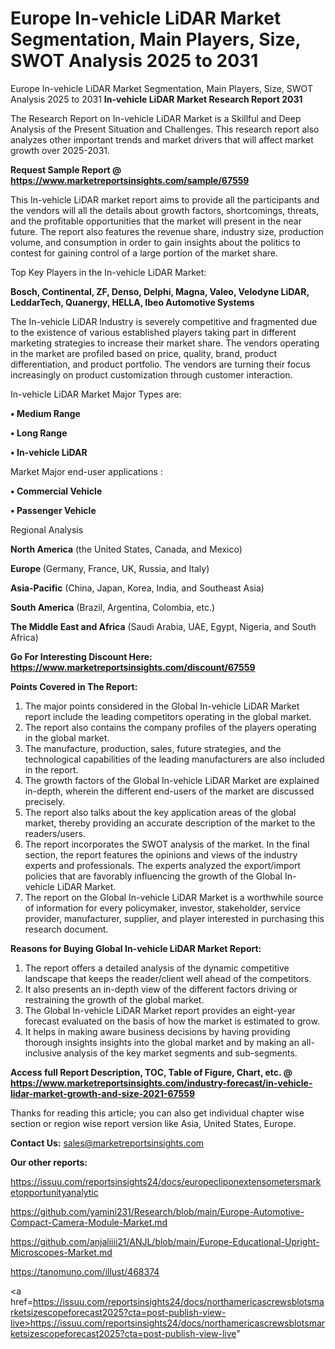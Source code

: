 # Europe In-vehicle LiDAR Market Segmentation, Main Players, Size, SWOT Analysis 2025 to 2031
Europe In-vehicle LiDAR Market Segmentation, Main Players, Size, SWOT Analysis 2025 to 2031
<strong>In-vehicle LiDAR Market Research Report 2031</strong>

The Research Report on In-vehicle LiDAR Market is a Skillful and Deep Analysis of the Present Situation and Challenges. This research report also analyzes other important trends and market drivers that will affect market growth over 2025-2031.

<strong>Request Sample Report @ <a href=https://www.marketreportsinsights.com/sample/67559>https://www.marketreportsinsights.com/sample/67559</a></strong>

This In-vehicle LiDAR market report aims to provide all the participants and the vendors will all the details about growth factors, shortcomings, threats, and the profitable opportunities that the market will present in the near future. The report also features the revenue share, industry size, production volume, and consumption in order to gain insights about the politics to contest for gaining control of a large portion of the market share.

Top Key Players in the In-vehicle LiDAR Market:

<strong>Bosch, Continental, ZF, Denso, Delphi, Magna, Valeo, Velodyne LiDAR, LeddarTech, Quanergy, HELLA, Ibeo Automotive Systems</strong>

The In-vehicle LiDAR Industry is severely competitive and fragmented due to the existence of various established players taking part in different marketing strategies to increase their market share. The vendors operating in the market are profiled based on price, quality, brand, product differentiation, and product portfolio. The vendors are turning their focus increasingly on product customization through customer interaction.

In-vehicle LiDAR Market Major Types are:

<strong>• Medium Range

• Long Range

• In-vehicle LiDAR</strong>

Market Major end-user applications :

<strong>• Commercial Vehicle

• Passenger Vehicle</strong>

Regional Analysis

</u><strong><b>North America</b></strong> (the United States, Canada, and Mexico)

<strong><b>Europe </b></strong>(Germany, France, UK, Russia, and Italy)

<strong><b>Asia-Pacific</b></strong> (China, Japan, Korea, India, and Southeast Asia)

<strong><b>South America</b></strong> (Brazil, Argentina, Colombia, etc.)

<strong><b>The Middle East and Africa</b></strong> (Saudi Arabia, UAE, Egypt, Nigeria, and South Africa)

<strong>Go For Interesting Discount Here: <a href=https://www.marketreportsinsights.com/discount/67559>https://www.marketreportsinsights.com/discount/67559</a></strong>

<strong>Points Covered in The Report:</strong>
<ol>
  <li>The major points considered in the Global In-vehicle LiDAR Market report include the leading competitors operating in the global market.</li>
  <li>The report also contains the company profiles of the players operating in the global market.</li>
  <li>The manufacture, production, sales, future strategies, and the technological capabilities of the leading manufacturers are also included in the report.</li>
  <li>The growth factors of the Global In-vehicle LiDAR Market are explained in-depth, wherein the different end-users of the market are discussed precisely.</li>
  <li>The report also talks about the key application areas of the global market, thereby providing an accurate description of the market to the readers/users.</li>
  <li>The report incorporates the SWOT analysis of the market. In the final section, the report features the opinions and views of the industry experts and professionals. The experts analyzed the export/import policies that are favorably influencing the growth of the Global In-vehicle LiDAR Market.</li>
  <li>The report on the Global In-vehicle LiDAR Market is a worthwhile source of information for every policymaker, investor, stakeholder, service provider, manufacturer, supplier, and player interested in purchasing this research document.</li>
</ol>
<strong>Reasons for Buying Global In-vehicle LiDAR Market Report:</strong>

<ol>
  <li>The report offers a detailed analysis of the dynamic competitive landscape that keeps the reader/client well ahead of the competitors.</li>
  <li>It also presents an in-depth view of the different factors driving or restraining the growth of the global market.</li>
  <li>The Global In-vehicle LiDAR Market report provides an eight-year forecast evaluated on the basis of how the market is estimated to grow.</li>
  <li>It helps in making aware business decisions by having providing thorough insights insights into the global market and by making an all-inclusive analysis of the key market segments and sub-segments.</li>
</ol>
<strong>Access full Report Description, TOC, Table of Figure, Chart, etc. @ <a href=https://www.marketreportsinsights.com/industry-forecast/in-vehicle-lidar-market-growth-and-size-2021-67559>https://www.marketreportsinsights.com/industry-forecast/in-vehicle-lidar-market-growth-and-size-2021-67559</a></strong>


Thanks for reading this article; you can also get individual chapter wise section or region wise report version like Asia, United States, Europe.

<strong>Contact Us:</strong>
sales@marketreportsinsights.com

<strong>Our other reports:</strong>

<a href=https://issuu.com/reportsinsights24/docs/europecliponextensometersmarketopportunityanalytic>https://issuu.com/reportsinsights24/docs/europecliponextensometersmarketopportunityanalytic</a>

<a href=https://github.com/yamini231/Research/blob/main/Europe-Automotive-Compact-Camera-Module-Market.md>https://github.com/yamini231/Research/blob/main/Europe-Automotive-Compact-Camera-Module-Market.md</a>

<a href=https://github.com/anjaliiii21/ANJL/blob/main/Europe-Educational-Upright-Microscopes-Market.md>https://github.com/anjaliiii21/ANJL/blob/main/Europe-Educational-Upright-Microscopes-Market.md</a>

<a href=https://tanomuno.com/illust/468374>https://tanomuno.com/illust/468374</a>

<a href=https://issuu.com/reportsinsights24/docs/northamericascrewsblotsmarketsizescopeforecast2025?cta=post-publish-view-live>https://issuu.com/reportsinsights24/docs/northamericascrewsblotsmarketsizescopeforecast2025?cta=post-publish-view-live</a>"
